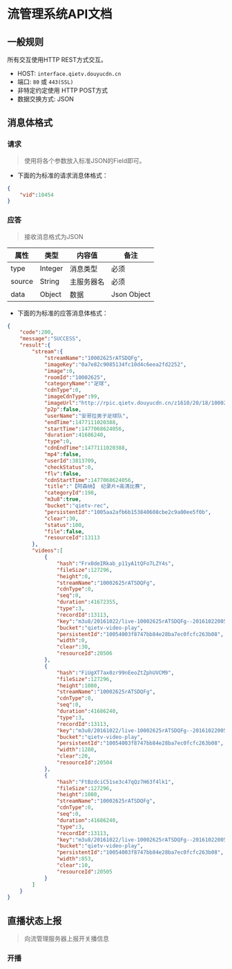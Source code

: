 
# 流管理系统API文档

## 一般规则

所有交互使用HTTP REST方式交互。

* HOST: `interface.qietv.douyucdn.cn`
* 端口: `80` 或 `443(SSL)`
* 非特定约定使用 HTTP POST方式
* 数据交换方式: JSON 

## 消息体格式

### 请求

> 使用将各个参数放入标准JSON的Field即可。

* 下面的为标准的请求消息体格式：
```json
{
    "vid":10454
}
```

### 应答

> 接收消息格式为JSON

| 属性           |    类型        |  内容值                     |          备注            |
|---------------|----------------|-----------------------------|-------------------------|
| type          |     Integer     | 消息类型                   | 必须                     |
| source         |     String     |      主服务器名             | 必须                     |
| data        |      Object<T>    |     数据                    | Json Object             |

* 下面的为标准的应答消息体格式：
```json
{
    "code":200,
    "message":"SUCCESS",
    "result":{
        "stream":{
            "streamName":"10002625rATSDQFg",
            "imageKey":"0a7e82c9085134fc10d4c6eea2fd2252",
            "image":0,
            "roomId":"10002625",
            "categoryName":"足球",
            "cdnType":0,
            "imageCdnType":99,
            "imageUrl":"http://rpic.qietv.douyucdn.cn/z1610/20/18/10002625_161020182409.jpg",
            "p2p":false,
            "userName":"安哥拉男子足球队",
            "endTime":1477111020388,
            "startTime":1477068624056,
            "duration":41686240,
            "type":0,
            "cdnEndTime":1477111020388,
            "mp4":false,
            "userId":3813709,
            "checkStatus":0,
            "flv":false,
            "cdnStartTime":1477068624056,
            "title":"【阿森纳】 纪录片+高清比赛",
            "categoryId":198,
            "m3u8":true,
            "bucket":"qietv-rec",
            "persistentId":"1005aa2afb6b153840608cbe2c9a00ee5f0b",
            "clear":30,
            "status":100,
            "file":false,
            "resourceId":13113
        },
        "videos":[
            {
                "hash":"Frx0deIRkab_p11yA1tQFo7LZY4s",
                "fileSize":127296,
                "height":0,
                "streamName":"10002625rATSDQFg",
                "cdnType":0,
                "seq":0,
                "duration":41672355,
                "type":3,
                "recordId":13113,
                "key":"m3u8/20161022/live-10002625rATSDQFg--20161022005023-1080.m3u8",
                "bucket":"qietv-video-play",
                "persistentId":"10054003f8747bb84e28ba7ec0fcfc263b08",
                "width":0,
                "clear":30,
                "resourceId":20506
            },
            {
                "hash":"FiUgXT7ax0zr99nEeoZtZphUVCM9",
                "fileSize":127296,
                "height":1080,
                "streamName":"10002625rATSDQFg",
                "cdnType":0,
                "seq":0,
                "duration":41686240,
                "type":3,
                "recordId":13113,
                "key":"m3u8/20161022/live-10002625rATSDQFg--20161022005023-720.m3u8",
                "bucket":"qietv-video-play",
                "persistentId":"10054003f8747bb84e28ba7ec0fcfc263b08",
                "width":1280,
                "clear":20,
                "resourceId":20504
            },
            {
                "hash":"FtBzdciC51se3c47qQz7H63f4lk1",
                "fileSize":127296,
                "height":1080,
                "streamName":"10002625rATSDQFg",
                "cdnType":0,
                "seq":0,
                "duration":41686240,
                "type":3,
                "recordId":13113,
                "key":"m3u8/20161022/live-10002625rATSDQFg--20161022005023-480.m3u8",
                "bucket":"qietv-video-play",
                "persistentId":"10054003f8747bb84e28ba7ec0fcfc263b08",
                "width":853,
                "clear":10,
                "resourceId":20505
            }
        ]
    }
}
```

## 直播状态上报

> 向流管理服务器上报开关播信息

### 开播
